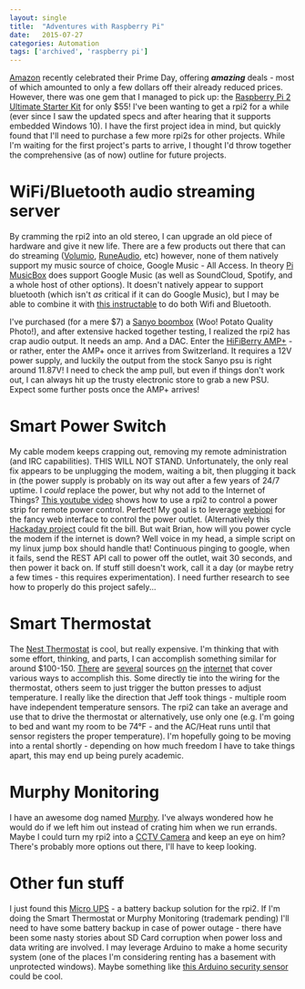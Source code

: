 ```yaml
---
layout: single
title:  "Adventures with Raspberry Pi"
date:   2015-07-27
categories: Automation
tags: ['archived', 'raspberry pi']
---
```

[Amazon][1] recently celebrated their Prime Day, offering **_amazing_** deals - most of which amounted to only a few dollars off their already reduced prices. However, there was one gem that I managed to pick up: the [Raspberry Pi 2 Ultimate Starter Kit][2] for only $55! I've been wanting to get a rpi2 for a while (ever since I saw the updated specs and after hearing that it supports embedded Windows 10). I have the first project idea in mind, but quickly found that I'll need to purchase a few more rpi2s for other projects. While I'm waiting for the first project's parts to arrive, I thought I'd throw together the comprehensive (as of now) outline for future projects.

# WiFi/Bluetooth audio streaming server

By cramming the rpi2 into an old stereo, I can upgrade an old piece of hardware and give it new life. There are a few products out there that can do streaming ([Volumio][3], [RuneAudio][4], etc) however, none of them natively support my music source of choice, Google Music - All Access. In theory [Pi MusicBox][5] does support Google Music (as well as SoundCloud, Spotify, and a whole host of other options). It doesn't natively appear to support bluetooth (which isn't _as_ critical if it can do Google Music), but I may be able to combine it with [this instructable][6] to do both Wifi and Bluetooth.

I've purchased (for a mere $7) a [Sanyo boombox][7] (Woo! Potato Quality Photo!), and after extensive hacked together testing, I realized the rpi2 has crap audio output. It needs an amp. And a DAC. Enter the [HiFiBerry AMP+][8] \- or rather, enter the AMP+ once it arrives from Switzerland. It requires a 12V power supply, and luckily the output from the stock Sanyo psu is right around 11.87V! I need to check the amp pull, but even if things don't work out, I can always hit up the trusty electronic store to grab a new PSU. Expect some further posts once the AMP+ arrives!

# Smart Power Switch

My cable modem keeps crapping out, removing my remote administration (and IRC capabilities). THIS WILL NOT STAND. Unfortunately, the only real fix appears to be unplugging the modem, waiting a bit, then plugging it back in (the power supply is probably on its way out after a few years of 24/7 uptime. I _could_ replace the power, but why not add to the Internet of Things? [This youtube video][9] shows how to use a rpi2 to control a power strip for remote power control. Perfect! My goal is to leverage [webiopi][10] for the fancy web interface to control the power outlet. (Alternatively this [Hackaday project][11] could fit the bill. But wait Brian, how will you power cycle the modem if the internet is down? Well voice in my head, a simple script on my linux jump box should handle that! Continuous pinging to google, when it fails, send the REST API call to power off the outlet, wait 30 seconds, and then power it back on. If stuff still doesn't work, call it a day (or maybe retry a few times - this requires experimentation). I need further research to see how to properly do this project safely...

# Smart Thermostat

The [Nest Thermostat][12] is cool, but really expensive. I'm thinking that with some effort, thinking, and parts, I can accomplish something similar for around $100-150. [There][13] are [several][14] sources [on][15] the [internet][16] that cover various ways to accomplish this. Some directly tie into the wiring for the thermostat, others seem to just trigger the button presses to adjust temperature. I really like the direction that Jeff took things - multiple room have independent temperature sensors. The rpi2 can take an average and use that to drive the thermostat or alternatively, use only one (e.g. I'm going to bed and want my room to be 74°F - and the AC/Heat runs until that sensor registers the proper temperature). I'm hopefully going to be moving into a rental shortly - depending on how much freedom I have to take things apart, this may end up being purely academic.

# Murphy Monitoring

I have an awesome dog named [Murphy][17]. I've always wondered how he would do if we left him out instead of crating him when we run errands. Maybe I could turn my rpi2 into a [CCTV Camera][18] and keep an eye on him? There's probably more options out there, I'll have to keep looking.

# Other fun stuff

I just found this [Micro UPS][19] - a battery backup solution for the rpi2. If I'm doing the Smart Thermostat or Murphy Monitoring (trademark pending) I'll need to have some battery backup in case of power outage - there have been some nasty stories about SD Card corruption when power loss and data writing are involved. I may leverage Arduino to make a home security system (one of the places I'm considering renting has a basement with unprotected windows). Maybe something like [this Arduino security sensor][20] could be cool.

[1]: http://smile.amazon.com
[2]: http://smile.amazon.com/Raspberry-components--Raspberry-Guide--Edimax-Adapter--8GB-Adapter--Case--Power/dp/B00PWYK2V6/
[3]: https://volumio.org/
[4]: http://www.runeaudio.com/
[5]: http://www.pimusicbox.com/
[6]: http://www.instructables.com/id/Turn-your-Raspberry-Pi-into-a-Portable-Bluetooth-A/
[7]: http://i.imgur.com/tSgN2mp.jpg
[8]: https://www.hifiberry.com/ampplus/
[9]: https://www.youtube.com/watch?v=8cPK8lh6oLI
[10]: http://webiopi.trouch.com/
[11]: http://hackaday.com/2015/02/11/wifi-controlled-power-outlets-with-raspberry-pi/
[12]: http://smile.amazon.com/Nest-Learning-Thermostat-2nd-Generation/dp/B009GDHYPQ
[13]: http://imgur.com/gallery/YxElS
[14]: https://www.raspberrypi.org/forums/viewtopic.php?f=37&t=95682
[15]: https://lifehacker.com/build-a-web-connected-thermostat-with-a-raspberry-pi-an-1670379446
[16]: http://wyattwinters.com/rubustat-the-raspberry-pi-thermostat.html
[17]: https://i.imgur.com/VmLYaQS.png
[18]: http://www.averagemanvsraspberrypi.com/2014/09/turn-raspberry-pi-into-cctv-security.html
[19]: http://www.piups.net/
[20]: http://www.freetronics.com.au/products/security-sensor-shield
